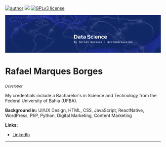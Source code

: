 [![author](https://img.shields.io/badge/author-rafamarquesrmb-red.svg)](https://www.linkedin.com/in/rafamarquesrmb) [![](https://img.shields.io/badge/python-3.7+-blue.svg)](https://www.python.org/downloads/release/python-365/) [![GPLv3 license](https://img.shields.io/badge/License-GPLv3-blue.svg)](http://perso.crans.org/besson/LICENSE.html)
<p align="center">
  <img src="banner.png" >
</p>

# Rafael Marques Borges
<sub>*Developer*</sub>

My credentials include a Bacharelor's in Science and Technology from the Federal University of Bahia (UFBA).

**Background in:** UI/UX Design, HTML, CSS, JavaScript, ReactNative, WordPress, PhP, Python, Digital Marketing, Content Marketing

**Links:**
* [LinkedIn](https://www.linkedin.com/in/rafamarquesrmb/)


---




